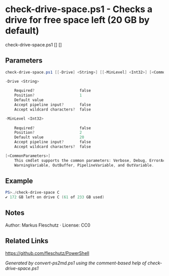 # check-drive-space.ps1 - Checks a drive for free space left (20 GB by default)

check-drive-space.ps1 [<drive>] [<min-level>]

## Parameters
```powershell
check-drive-space.ps1 [[-Drive] <String>] [[-MinLevel] <Int32>] [<CommonParameters>]

-Drive <String>
    
    Required?                    false
    Position?                    1
    Default value                
    Accept pipeline input?       false
    Accept wildcard characters?  false

-MinLevel <Int32>
    
    Required?                    false
    Position?                    2
    Default value                20
    Accept pipeline input?       false
    Accept wildcard characters?  false

[<CommonParameters>]
    This cmdlet supports the common parameters: Verbose, Debug, ErrorAction, ErrorVariable, WarningAction, 
    WarningVariable, OutBuffer, PipelineVariable, and OutVariable.
```

## Example
```powershell
PS>./check-drive-space C
✔️ 172 GB left on drive C (61 of 233 GB used)
```


## Notes
Author: Markus Fleschutz · License: CC0

## Related Links
https://github.com/fleschutz/PowerShell

*Generated by convert-ps2md.ps1 using the comment-based help of check-drive-space.ps1*
